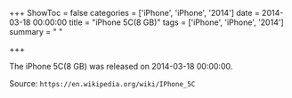 +++
ShowToc = false
categories = ['iPhone', 'iPhone', '2014']
date = 2014-03-18 00:00:00
title = "iPhone 5C(8 GB)"
tags = ['iPhone', 'iPhone', '2014']
summary = " "

+++

The iPhone 5C(8 GB) was released on 2014-03-18 00:00:00.

Source: `https://en.wikipedia.org/wiki/IPhone_5C`


